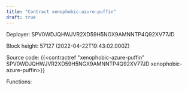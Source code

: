 ```yaml
---
title: "Contract xenophobic-azure-puffin"
draft: true
---
```

Deployer: SPV0WDJQHWJVR2XD59H5NGX9AMNNTP4Q92XV77JD


 



Block height: 57127 (2022-04-22T19:43:02.000Z)

Source code: {{<contractref "xenophobic-azure-puffin" SPV0WDJQHWJVR2XD59H5NGX9AMNNTP4Q92XV77JD xenophobic-azure-puffin>}}

Functions:


